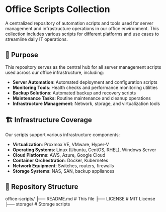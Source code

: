 # Office Scripts Collection

A centralized repository of automation scripts and tools used for server management and infrastructure operations in our office environment. This collection includes various scripts for different platforms and use cases to streamline daily IT operations.

## 🎯 Purpose

This repository serves as the central hub for all server management scripts used across our office infrastructure, including:

- **Server Automation**: Automated deployment and configuration scripts
- **Monitoring Tools**: Health checks and performance monitoring utilities
- **Backup Solutions**: Automated backup and recovery scripts
- **Maintenance Tasks**: Routine maintenance and cleanup operations
- **Infrastructure Management**: Network, storage, and virtualization tools

## 🏗️ Infrastructure Coverage

Our scripts support various infrastructure components:

- **Virtualization**: Proxmox VE, VMware, Hyper-V
- **Operating Systems**: Linux (Ubuntu, CentOS, RHEL), Windows Server
- **Cloud Platforms**: AWS, Azure, Google Cloud
- **Container Orchestration**: Docker, Kubernetes
- **Network Equipment**: Switches, routers, firewalls
- **Storage Systems**: NAS, SAN, backup appliances

## 📁 Repository Structure

office-scripts/
├── README.md                    # This file
├── LICENSE                      # MIT License
├── storage/                     # Storage scripts
